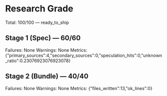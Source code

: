 # Research Grade
Total: 100/100 — ready_to_ship

## Stage 1 (Spec) — 60/60
Failures: None
Warnings: None
Metrics: {"primary_sources":4,"secondary_sources":0,"speculation_hits":0,"unknown_ratio":0.23076923076923078}

## Stage 2 (Bundle) — 40/40
Failures: None
Warnings: None
Metrics: {"files_written":13,"ok_lines":0}